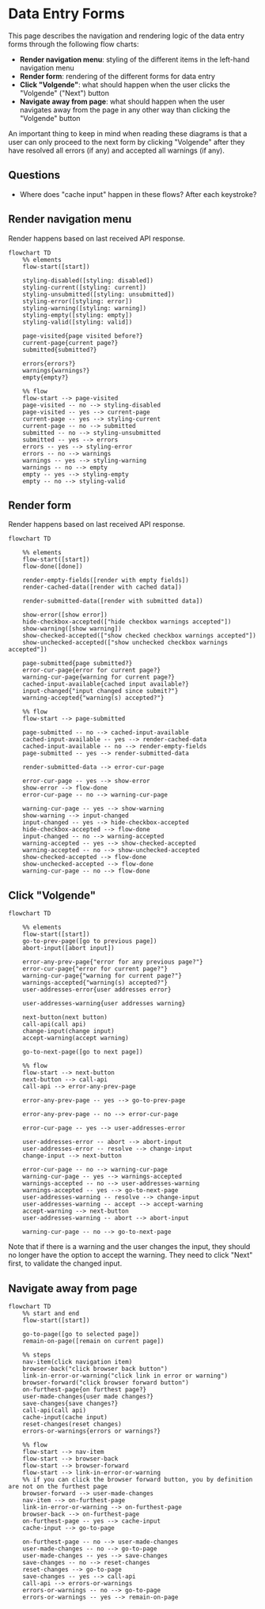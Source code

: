 # Data Entry Forms

This page describes the navigation and rendering logic of the data entry forms through the following flow charts:

- __Render navigation menu__: styling of the different items in the left-hand navigation menu
- __Render form__: rendering of the different forms for data entry
- __Click "Volgende"__: what should happen when the user clicks the "Volgende" ("Next") button
- __Navigate away from page__: what should happen when the user navigates away from the page in any other way than clicking the "Volgende" button

An important thing to keep in mind when reading these diagrams is that a user can only proceed to the next form by clicking "Volgende" after they have resolved all errors (if any) and accepted all warnings (if any).


## Questions
- Where does "cache input" happen in these flows? After each keystroke?


## Render navigation menu

Render happens based on last received API response.

```mermaid
flowchart TD
    %% elements
    flow-start([start])

    styling-disabled([styling: disabled])
    styling-current([styling: current])
    styling-unsubmitted([styling: unsubmitted])
    styling-error([styling: error])
    styling-warning([styling: warning])
    styling-empty([styling: empty])
    styling-valid([styling: valid])

    page-visited{page visited before?}
    current-page{current page?}
    submitted{submitted?}

    errors{errors?}
    warnings{warnings?}
    empty{empty?}

    %% flow
    flow-start --> page-visited
    page-visited -- no --> styling-disabled
    page-visited -- yes --> current-page
    current-page -- yes --> styling-current
    current-page -- no --> submitted
    submitted -- no --> styling-unsubmitted
    submitted -- yes --> errors
    errors -- yes --> styling-error
    errors -- no --> warnings
    warnings -- yes --> styling-warning
    warnings -- no --> empty
    empty -- yes --> styling-empty
    empty -- no --> styling-valid
```

## Render form

Render happens based on last received API response.

```mermaid
flowchart TD

    %% elements
    flow-start([start])
    flow-done([done])

    render-empty-fields([render with empty fields])
    render-cached-data([render with cached data])

    render-submitted-data([render with submitted data])

    show-error([show error])
    hide-checkbox-accepted(["hide checkbox warnings accepted"])
    show-warning([show warning])
    show-checked-accepted(["show checked checkbox warnings accepted"])
    show-unchecked-accepted(["show unchecked checkbox warnings accepted"])

    page-submitted{page submitted?}
    error-cur-page{error for current page?}
    warning-cur-page{warning for current page?}
    cached-input-available{cached input available?}
    input-changed{"input changed since submit?"}
    warning-accepted{"warning(s) accepted?"}

    %% flow
    flow-start --> page-submitted

    page-submitted -- no --> cached-input-available
    cached-input-available -- yes --> render-cached-data
    cached-input-available -- no --> render-empty-fields
    page-submitted -- yes --> render-submitted-data
    
    render-submitted-data --> error-cur-page

    error-cur-page -- yes --> show-error
    show-error --> flow-done
    error-cur-page -- no --> warning-cur-page

    warning-cur-page -- yes --> show-warning
    show-warning --> input-changed
    input-changed -- yes --> hide-checkbox-accepted
    hide-checkbox-accepted --> flow-done
    input-changed -- no --> warning-accepted
    warning-accepted -- yes --> show-checked-accepted
    warning-accepted -- no --> show-unchecked-accepted
    show-checked-accepted --> flow-done
    show-unchecked-accepted --> flow-done
    warning-cur-page -- no --> flow-done
```

## Click "Volgende"

```mermaid
flowchart TD

    %% elements
    flow-start([start])
    go-to-prev-page([go to previous page])
    abort-input([abort input])

    error-any-prev-page{"error for any previous page?"}
    error-cur-page{"error for current page?"}
    warning-cur-page{"warning for current page?"}
    warnings-accepted{"warning(s) accepted?"}
    user-addresses-error{user addresses error}

    user-addresses-warning{user addresses warning}

    next-button(next button)
    call-api(call api)
    change-input(change input)
    accept-warning(accept warning)

    go-to-next-page([go to next page])

    %% flow
    flow-start --> next-button
    next-button --> call-api
    call-api --> error-any-prev-page

    error-any-prev-page -- yes --> go-to-prev-page

    error-any-prev-page -- no --> error-cur-page

    error-cur-page -- yes --> user-addresses-error
    
    user-addresses-error -- abort --> abort-input
    user-addresses-error -- resolve --> change-input
    change-input --> next-button

    error-cur-page -- no --> warning-cur-page
    warning-cur-page -- yes --> warnings-accepted
    warnings-accepted -- no --> user-addresses-warning
    warnings-accepted -- yes --> go-to-next-page
    user-addresses-warning -- resolve --> change-input
    user-addresses-warning -- accept --> accept-warning
    accept-warning --> next-button
    user-addresses-warning -- abort --> abort-input

    warning-cur-page -- no --> go-to-next-page
```

Note that if there is a warning and the user changes the input, they should no longer have the option to accept the warning. They need to click "Next" first, to validate the changed input.

## Navigate away from page

```mermaid
flowchart TD
    %% start and end
    flow-start([start])

    go-to-page([go to selected page])
    remain-on-page([remain on current page])

    %% steps
    nav-item(click navigation item)
    browser-back("click browser back button")
    link-in-error-or-warning("click link in error or warning")
    browser-forward("click browser forward button")
    on-furthest-page{on furthest page?}
    user-made-changes{user made changes?}
    save-changes{save changes?}
    call-api(call api)
    cache-input(cache input)
    reset-changes(reset changes)
    errors-or-warnings{errors or warnings?}

    %% flow
    flow-start --> nav-item
    flow-start --> browser-back
    flow-start --> browser-forward
    flow-start --> link-in-error-or-warning
    %% if you can click the browser forward button, you by definition are not on the furthest page
    browser-forward --> user-made-changes
    nav-item --> on-furthest-page
    link-in-error-or-warning --> on-furthest-page
    browser-back --> on-furthest-page
    on-furthest-page -- yes --> cache-input
    cache-input --> go-to-page

    on-furthest-page -- no --> user-made-changes
    user-made-changes -- no --> go-to-page
    user-made-changes -- yes --> save-changes
    save-changes -- no --> reset-changes
    reset-changes --> go-to-page
    save-changes -- yes --> call-api
    call-api --> errors-or-warnings
    errors-or-warnings -- no --> go-to-page
    errors-or-warnings -- yes --> remain-on-page
```

